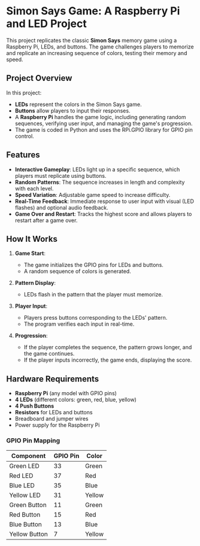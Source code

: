 # Simon Says Game: A Raspberry Pi and LED Project

This project replicates the classic **Simon Says** memory game using a Raspberry Pi, LEDs, and buttons. The game challenges players to memorize and replicate an increasing sequence of colors, testing their memory and speed.

## Project Overview

In this project:
- **LEDs** represent the colors in the Simon Says game.
- **Buttons** allow players to input their responses.
- A **Raspberry Pi** handles the game logic, including generating random sequences, verifying user input, and managing the game's progression.
- The game is coded in Python and uses the RPi.GPIO library for GPIO pin control.

## Features

- **Interactive Gameplay**: LEDs light up in a specific sequence, which players must replicate using buttons.
- **Random Patterns**: The sequence increases in length and complexity with each level.
- **Speed Variation**: Adjustable game speed to increase difficulty.
- **Real-Time Feedback**: Immediate response to user input with visual (LED flashes) and optional audio feedback.
- **Game Over and Restart**: Tracks the highest score and allows players to restart after a game over.

## How It Works

1. **Game Start**:
   - The game initializes the GPIO pins for LEDs and buttons.
   - A random sequence of colors is generated.

2. **Pattern Display**:
   - LEDs flash in the pattern that the player must memorize.

3. **Player Input**:
   - Players press buttons corresponding to the LEDs' pattern.
   - The program verifies each input in real-time.

4. **Progression**:
   - If the player completes the sequence, the pattern grows longer, and the game continues.
   - If the player inputs incorrectly, the game ends, displaying the score.

## Hardware Requirements

- **Raspberry Pi** (any model with GPIO pins)
- **4 LEDs** (different colors: green, red, blue, yellow)
- **4 Push Buttons**
- **Resistors** for LEDs and buttons
- Breadboard and jumper wires
- Power supply for the Raspberry Pi

### GPIO Pin Mapping

| Component   | GPIO Pin  | Color       |
|-------------|-----------|-------------|
| Green LED   | 33        | Green       |
| Red LED     | 37        | Red         |
| Blue LED    | 35        | Blue        |
| Yellow LED  | 31        | Yellow      |
| Green Button| 11        | Green       |
| Red Button  | 15        | Red         |
| Blue Button | 13        | Blue        |
| Yellow Button| 7        | Yellow      |

